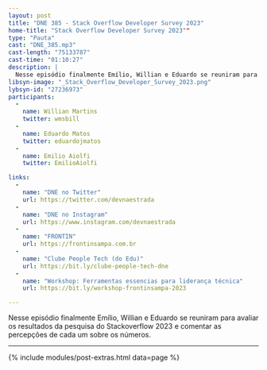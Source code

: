 ```yaml
---
layout: post
title: "DNE 385 - Stack Overflow Developer Survey 2023"
home-title: "Stack Overflow Developer Survey 2023""
type: "Pauta"
cast: "DNE_385.mp3"
cast-length: "75133787"
cast-time: "01:10:27"
description: |
  Nesse episódio finalmente Emílio, Willian e Eduardo se reuniram para avaliar os resultados da pesquisa do Stackoverflow 2023 e comentar as percepções de cada um sobre os números.
libsyn-image: "_Stack_Overflow_Developer_Survey_2023.png"
lybsyn-id: "27236973"
participants:
  -
    name: Willian Martins
    twitter: wmsbill
  -
    name: Eduardo Matos
    twitter: eduardojmatos
  -
    name: Emilio Aiolfi
    twitter: EmilioAiolfi

links:
  -
    name: "DNE no Twitter"
    url: https://twitter.com/devnaestrada
  -
    name: "DNE no Instagram"
    url: https://www.instagram.com/devnaestrada
  -
    name: "FRONTIN"
    url: https://frontinsampa.com.br
  -
    name: "Clube People Tech (do Edu)"
    url: https://bit.ly/clube-people-tech-dne
  -
    name: "Workshop: Ferramentas essencias para liderança técnica"
    url: https://bit.ly/workshop-frontinsampa-2023

---
```


Nesse episódio finalmente Emílio, Willian e Eduardo se reuniram para avaliar os resultados da pesquisa do Stackoverflow 2023 e comentar as percepções de cada um sobre os números.

---

{% include modules/post-extras.html data=page %}
